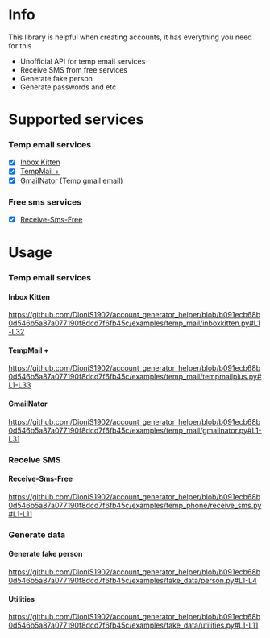 # Info
This library is helpful when creating accounts, it has everything you need for this
 - Unofficial API for temp email services
 - Receive SMS from free services
 - Generate fake person
 - Generate passwords and etc

# Supported services
### Temp email services
- [x] [Inbox Kitten](https://inboxkitten.com/)
- [x] [TempMail +](https://tempmail.plus/)
- [x] [GmailNator](https://www.gmailnator.com/) (Temp gmail email)
### Free sms services
- [x] [Receive-Sms-Free](https://receive-sms-free.cc/)

# Usage
### Temp email services
#### Inbox Kitten
https://github.com/DioniS1902/account_generator_helper/blob/b091ecb68b0d546b5a87a077190f8dcd7f6fb45c/examples/temp_mail/inboxkitten.py#L1-L32
#### TempMail +
https://github.com/DioniS1902/account_generator_helper/blob/b091ecb68b0d546b5a87a077190f8dcd7f6fb45c/examples/temp_mail/tempmailplus.py#L1-L33
#### GmailNator
https://github.com/DioniS1902/account_generator_helper/blob/b091ecb68b0d546b5a87a077190f8dcd7f6fb45c/examples/temp_mail/gmailnator.py#L1-L31
### Receive SMS
#### Receive-Sms-Free
https://github.com/DioniS1902/account_generator_helper/blob/b091ecb68b0d546b5a87a077190f8dcd7f6fb45c/examples/temp_phone/receive_sms.py#L1-L11
### Generate data
#### Generate fake person
https://github.com/DioniS1902/account_generator_helper/blob/b091ecb68b0d546b5a87a077190f8dcd7f6fb45c/examples/fake_data/person.py#L1-L4
#### Utilities
https://github.com/DioniS1902/account_generator_helper/blob/b091ecb68b0d546b5a87a077190f8dcd7f6fb45c/examples/fake_data/utilities.py#L1-L11
